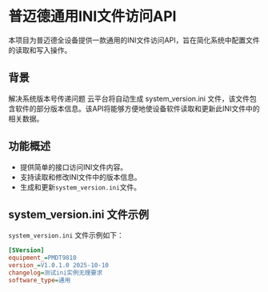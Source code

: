 # 普迈德通用INI文件访问API

本项目为普迈德全设备提供一款通用的INI文件访问API，旨在简化系统中配置文件的读取和写入操作。

## 背景
解决系统版本号传递问题
云平台将自动生成 system_version.ini 文件，该文件包含软件的部分版本信息。该API将能够方便地使设备软件读取和更新此INI文件中的相关数据。

## 功能概述

- 提供简单的接口访问INI文件内容。
- 支持读取和修改INI文件中的版本信息。
- 生成和更新`system_version.ini`文件。
  
## system_version.ini 文件示例

`system_version.ini` 文件示例如下：

```ini
[SVersion]
equipment_=PMDT9810
version_=V1.0.1.0 2025-10-10
changelog=测试ini实例无理要求
software_type=通用


